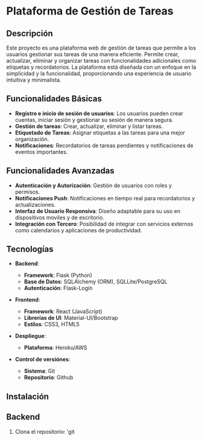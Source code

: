 # Plataforma de Gestión de Tareas
## Descripción
Este proyecto es una plataforma web de gestión de tareas que permite a los usuarios gestionar sus tareas de una manera eficiente. Permite 
crear, actualizar, eliminar y organizar tareas con funcionalidades adicionales como etiquetas y recordatorios. La plataforma está diseñada 
con un enfoque en la simplicidad y la funcionalidad, proporcionando una experiencia de usuario intuitiva y minimalista.

## Funcionalidades Básicas
 - **Registro e inicio de sesión de usuarios**: Los usuarios pueden crear cuentas, iniciar sesión y gestionar su sesión de manera segura.
 - **Gestión de tareas**: Crear, actualizar, eliminar y listar tareas.
 - **Etiquetado de Tareas**: Asignar etiquetas a las tareas para una mejor organización.
 - **Notificaciones**: Recordatorios de tareas pendientes y notificaciones de eventos importantes.

## Funcionalidades Avanzadas
 - **Autenticación y Autorización**: Gestión de usuarios con roles y permisos.
 - **Notificaciones Push**: Notificaciones en tiempo real para recordatorios y actualizaciones.
 - **Interfaz de Usuario Responsiva**: Diseño adaptable para su uso en dispositivos moviles y de escritorio.
 - **Integración con Tercero**: Posibilidad de integrar con servicios externos como calendarios y aplicaciones de productividad.

## Tecnologías 
- **Backend**:
    - **Framework**: Flask (Python)
    - **Base de Datos**: SQLAlchemy (ORM), SQLLite/PostgreSQL
    - **Autenticación**: Flask-Login

- **Frontend**:
    - **Framework**: React (JavaScript)
    - **Librerías de UI**: Material-UI/Bootstrap
    - **Estilos**: CSS3, HTML5
    
- **Despliegue**:
    - **Plataforma**: Heroku/AWS

- **Control de versiónes**:
    - **Sistema**: Git
    - **Repositorio**: Github

## Instalación

## Backend
1. Clona el repositorio: 'git